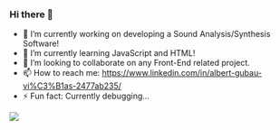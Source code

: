 ### Hi there 👋

- 🔭 I’m currently working on developing a Sound Analysis/Synthesis Software!
- 🌱 I’m currently learning JavaScript and HTML!
- 👯 I’m looking to collaborate on any Front-End related project.
- 📫 How to reach me: https://www.linkedin.com/in/albert-gubau-vi%C3%B1as-2477ab235/
- ⚡ Fun fact: Currently debugging...

<!--
**albertgubau/albertgubau** is a ✨ _special_ ✨ repository because its `README.md` (this file) appears on your GitHub profile.
-->

<p>
<img src="https://github-readme-stats.vercel.app/api?username=AlbertGubau&show_icons=true" />
</p>
